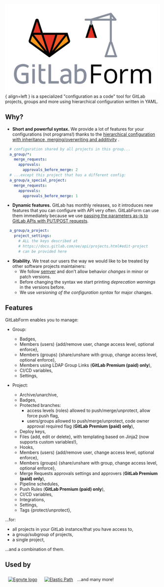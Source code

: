 ![GitLabForm logo](https://raw.githubusercontent.com/gdubicki/gitlabform/main/docs/gitlabform-logo.png){ align=left } 
is a specialized "configuration as a code" tool for GitLab projects, groups and more
using hierarchical configuration written in YAML.


## Why?

* **Short and powerful syntax.** We provide a lot of features for your configurations (not programs!) thanks to the [hierarchical configuration with inheritance, merging/overwriting and additivity](main_concepts.md#hierarchical-merged-and-overridable-configuration) .
```yaml
  # configuration shared by all projects in this group...
  a_group/*:
    merge_requests:
      approvals:
        approvals_before_merge: 2
  # ...except this project that has a different config:
  a_group/a_special_project:
    merge_requests:
      approvals:
        approvals_before_merge: 1
```

* **Dynamic features.** GitLab has monthly releases, so it introduces new features that you can configure with API very often. GitLabForm can use them immediately because we use [passing the parameters as-is to GitLab APIs with PUT/POST requests](main_concepts.md#raw-parameters-passing).
```yaml
  a_group/a_project:
    project_settings:
      # ALL the keys described at
      # https://docs.gitlab.com/ee/api/projects.html#edit-project
      # can be provided here
```

* **Stability.** We treat our users the way we would like to be treated by other software projects maintainers:
    * We follow [semver](https://semver.org/) and don't allow behavior _changes_ in minor or patch versions.
    * Before changing the syntax we start printing _deprecation warnings_ in the versions before.
    * We use _versioning of the configuration syntax_ for major changes.

## Features

GitLabForm enables you to manage:

* Group:
    * Badges,
    * Members (users) {add/remove user, change access level, optional enforce},
    * Members (groups) {share/unshare with group, change access level, optional enforce},
    * Members using LDAP Group Links (**GitLab Premium (paid) only**),
    * CI/CD variables,
    * Settings,

* Project:
    * Archive/unarchive,
    * Badges,
    * Protected branches:
        * access levels (roles) allowed to push/merge/unprotect, allow force push flag,
        * users/groups allowed to push/merge/unprotect, code owner approval required flag (**GitLab Premium (paid) only**),
    * Deploy keys,
    * Files {add, edit or delete}, with templating based on Jinja2 (now supports custom variables!),
    * Hooks,
    * Members (users) {add/remove user, change access level, optional enforce},
    * Members (groups) {share/unshare with group, change access level, optional enforce},
    * Merge Requests approvals settings and approvers (**GitLab Premium (paid) only**),
    * Pipeline schedules,
    * Push Rules (**GitLab Premium (paid) only**),
    * CI/CD variables,
    * Integrations,
    * Settings,
    * Tags {protect/unprotect},

...for:

* all projects in your GitLab instance/that you have access to,
* a group/subgroup of projects,
* a single project,

...and a combination of them.

## Used by

<a href="https://www.egnyte.com" target="_blank"><img src="https://www.egnyte.com/themes/custom/egnyte/logo.svg" width="130px" style="margin: 10px" alt="Egnyte logo"></a>
<a href="https://www.elasticpath.com" target="_blank"><img src="https://www.elasticpath.com/themes/custom/bootstrap_sass/logo.svg" width="130px" style="margin: 10px" alt="Elastic Path" /></a> ...and many more!
